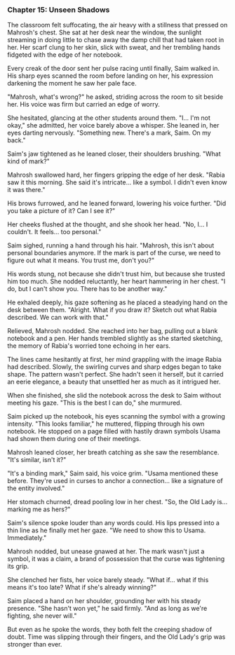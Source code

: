 ### Chapter 15: **Unseen Shadows**  

The classroom felt suffocating, the air heavy with a stillness that pressed on Mahrosh's chest. She sat at her desk near the window, the sunlight streaming in doing little to chase away the damp chill that had taken root in her. Her scarf clung to her skin, slick with sweat, and her trembling hands fidgeted with the edge of her notebook.  

Every creak of the door sent her pulse racing until finally, Saim walked in. His sharp eyes scanned the room before landing on her, his expression darkening the moment he saw her pale face.  

"Mahrosh, what's wrong?" he asked, striding across the room to sit beside her. His voice was firm but carried an edge of worry.  

She hesitated, glancing at the other students around them. "I... I'm not okay," she admitted, her voice barely above a whisper. She leaned in, her eyes darting nervously. "Something new. There's a mark, Saim. On my back."  

Saim's jaw tightened as he leaned closer, their shoulders brushing. "What kind of mark?"  

Mahrosh swallowed hard, her fingers gripping the edge of her desk. "Rabia saw it this morning. She said it's intricate... like a symbol. I didn't even know it was there."  

His brows furrowed, and he leaned forward, lowering his voice further. "Did you take a picture of it? Can I see it?"  

Her cheeks flushed at the thought, and she shook her head. "No, I... I couldn't. It feels... too personal."  

Saim sighed, running a hand through his hair. "Mahrosh, this isn't about personal boundaries anymore. If the mark is part of the curse, we need to figure out what it means. You trust me, don't you?"  

His words stung, not because she didn't trust him, but because she trusted him too much. She nodded reluctantly, her heart hammering in her chest. "I do, but I can't show you. There has to be another way."  

He exhaled deeply, his gaze softening as he placed a steadying hand on the desk between them. "Alright. What if you draw it? Sketch out what Rabia described. We can work with that."  

Relieved, Mahrosh nodded. She reached into her bag, pulling out a blank notebook and a pen. Her hands trembled slightly as she started sketching, the memory of Rabia's worried tone echoing in her ears.  

The lines came hesitantly at first, her mind grappling with the image Rabia had described. Slowly, the swirling curves and sharp edges began to take shape. The pattern wasn't perfect. She hadn't seen it herself, but it carried an eerie elegance, a beauty that unsettled her as much as it intrigued her.  

When she finished, she slid the notebook across the desk to Saim without meeting his gaze. "This is the best I can do," she murmured.  

Saim picked up the notebook, his eyes scanning the symbol with a growing intensity. "This looks familiar," he muttered, flipping through his own notebook. He stopped on a page filled with hastily drawn symbols Usama had shown them during one of their meetings.  

Mahrosh leaned closer, her breath catching as she saw the resemblance. "It's similar, isn't it?"  

"It's a binding mark," Saim said, his voice grim. "Usama mentioned these before. They're used in curses to anchor a connection... like a signature of the entity involved."  

Her stomach churned, dread pooling low in her chest. "So, the Old Lady is... marking me as hers?"  

Saim's silence spoke louder than any words could. His lips pressed into a thin line as he finally met her gaze. "We need to show this to Usama. Immediately."  

Mahrosh nodded, but unease gnawed at her. The mark wasn't just a symbol, it was a claim, a brand of possession that the curse was tightening its grip.  

She clenched her fists, her voice barely steady. "What if... what if this means it's too late? What if she's already winning?"  

Saim placed a hand on her shoulder, grounding her with his steady presence. "She hasn't won yet," he said firmly. "And as long as we're fighting, she never will."  

But even as he spoke the words, they both felt the creeping shadow of doubt. Time was slipping through their fingers, and the Old Lady's grip was stronger than ever.  